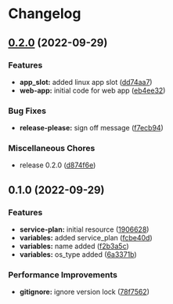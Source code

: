 # Changelog

## [0.2.0](https://github.com/azureterraform/terraform-azurerm-appservice/compare/v0.1.0...v0.2.0) (2022-09-29)


### Features

* **app_slot:** added linux app slot ([dd74aa7](https://github.com/azureterraform/terraform-azurerm-appservice/commit/dd74aa77b5aca33b2288ca9077003cd0182db252))
* **web-app:** initial code for web app ([eb4ee32](https://github.com/azureterraform/terraform-azurerm-appservice/commit/eb4ee32bca2f28ed5ffd32282ada696a3844b313))


### Bug Fixes

* **release-please:** sign off message ([f7ecb94](https://github.com/azureterraform/terraform-azurerm-appservice/commit/f7ecb941247288dd50dff9d8c6857fd19adef1b4))


### Miscellaneous Chores

* release 0.2.0 ([d874f6e](https://github.com/azureterraform/terraform-azurerm-appservice/commit/d874f6eca674ccc2f38a0854664e96247a31049e))

## 0.1.0 (2022-09-29)


### Features

* **service-plan:** initial resource ([1906628](https://github.com/azureterraform/terraform-azurerm-appservice/commit/1906628728e24f952388c0be1ca37cbdd9772eb3))
* **variables:** added service_plan ([fcbe40d](https://github.com/azureterraform/terraform-azurerm-appservice/commit/fcbe40df4f0a385af35bf2462fb87df5527fec74))
* **variables:** name added ([f2b3a5c](https://github.com/azureterraform/terraform-azurerm-appservice/commit/f2b3a5cc2be6c5901b476917475bb5a75397b79a))
* **variables:** os_type added ([6a3371b](https://github.com/azureterraform/terraform-azurerm-appservice/commit/6a3371bcc542ea10ba1d7fffdabb4cd687333c53))


### Performance Improvements

* **gitignore:** ignore version lock ([78f7562](https://github.com/azureterraform/terraform-azurerm-appservice/commit/78f7562563a911ac19b9e72294047085c691af46))
